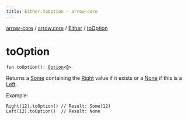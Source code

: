 ```yaml
---
title: Either.toOption - arrow-core
---
```


[arrow-core](../../index.html) / [arrow.core](../index.html) / [Either](index.html) / [toOption](./to-option.html)

# toOption

`fun toOption(): `[`Option`](../-option/index.html)`<`[`B`](index.html#B)`>`

Returns a [Some](../-some/index.html) containing the [Right](-right/index.html) value
if it exists or a [None](../-none/index.html) if this is a [Left](-left/index.html).

Example:

```
Right(12).toOption() // Result: Some(12)
Left(12).toOption()  // Result: None
```


